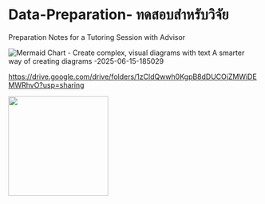 # Data-Preparation- ทดสอบสำหรับวิจัย 
Preparation Notes for a Tutoring Session with Advisor


![Mermaid Chart - Create complex, visual diagrams with text  A smarter way of creating diagrams -2025-06-15-185029](https://github.com/user-attachments/assets/5101eb8c-4377-42ca-bc9c-fa1870d05ad5)

https://drive.google.com/drive/folders/1zCldQwwh0KgpB8dDUCOjZMWiDEMWRhvO?usp=sharing


<img src="https://github.com/user-attachments/assets/e7fad808-4b93-4380-9a58-d45fec0bd9c6" width="200"/>

